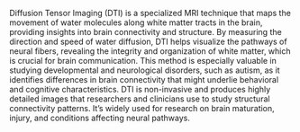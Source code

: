 Diffusion Tensor Imaging (DTI) is a specialized MRI technique that maps the movement of water molecules along white matter tracts in the brain, providing insights into brain connectivity and structure. By measuring the direction and speed of water diffusion, DTI helps visualize the pathways of neural fibers, revealing the integrity and organization of white matter, which is crucial for brain communication. This method is especially valuable in studying developmental and neurological disorders, such as autism, as it identifies differences in brain connectivity that might underlie behavioral and cognitive characteristics. DTI is non-invasive and produces highly detailed images that researchers and clinicians use to study structural connectivity patterns. It’s widely used for research on brain maturation, injury, and conditions affecting neural pathways.